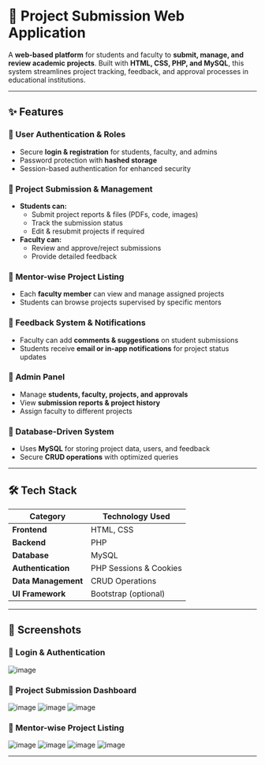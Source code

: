 # 📑 Project Submission Web Application  

A **web-based platform** for students and faculty to **submit, manage, and review academic projects**. Built with **HTML, CSS, PHP, and MySQL**, this system streamlines project tracking, feedback, and approval processes in educational institutions.  
  

---

## ✨ Features  

### **🔹 User Authentication & Roles**  
- Secure **login & registration** for students, faculty, and admins  
- Password protection with **hashed storage**  
- Session-based authentication for enhanced security  

### **🔹 Project Submission & Management**  
- **Students can:**  
  - Submit project reports & files (PDFs, code, images)  
  - Track the submission status  
  - Edit & resubmit projects if required  
- **Faculty can:**  
  - Review and approve/reject submissions  
  - Provide detailed feedback  

### **🔹 Mentor-wise Project Listing**  
- Each **faculty member** can view and manage assigned projects  
- Students can browse projects supervised by specific mentors  

### **🔹 Feedback System & Notifications**  
- Faculty can add **comments & suggestions** on student submissions  
- Students receive **email or in-app notifications** for project status updates  

### **🔹 Admin Panel**  
- Manage **students, faculty, projects, and approvals**  
- View **submission reports & project history**  
- Assign faculty to different projects  

### **🔹 Database-Driven System**  
- Uses **MySQL** for storing project data, users, and feedback  
- Secure **CRUD operations** with optimized queries  

---

## 🛠️ Tech Stack  

| **Category**           | **Technology Used**   |
|------------------------|----------------------|
| **Frontend**           | HTML, CSS            |
| **Backend**            | PHP                  |
| **Database**           | MySQL                |
| **Authentication**     | PHP Sessions & Cookies |
| **Data Management**    | CRUD Operations      |
| **UI Framework**       | Bootstrap (optional) |

---

## 📸 Screenshots  

### **🔹 Login & Authentication**
![image](https://github.com/user-attachments/assets/8736e5be-b8a1-4c5d-8f63-9a4acbf991ae)


### **🔹 Project Submission Dashboard**  
![image](https://github.com/user-attachments/assets/b2ced421-8064-4cd9-97b9-9d8035f5bf1a)
![image](https://github.com/user-attachments/assets/7719da7a-a592-478e-8eef-b60216aea4a3)
![image](https://github.com/user-attachments/assets/0c69169e-1842-46d4-b4b2-ab4d73b7da7d)


### **🔹 Mentor-wise Project Listing**  
![image](https://github.com/user-attachments/assets/45e3c977-9f18-4a45-9f7b-49c662f49e62)
![image](https://github.com/user-attachments/assets/e0c6c406-e456-42a5-97b8-2a09b9866c88)
![image](https://github.com/user-attachments/assets/bf8fd219-f07d-4756-b915-f28984c25644)
![image](https://github.com/user-attachments/assets/9d4dca32-a471-41c8-a61f-200cee997841)


---
